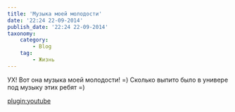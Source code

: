 ```yaml
---
title: 'Музыка моей молодости'
date: '22:24 22-09-2014'
publish_date: '22:24 22-09-2014'
taxonomy:
    category:
        - Blog
    tag:
        - Жизнь
---
```


УХ! Вот она музыка моей молодости! =) Сколько выпито было в универе под музыку этих ребят =)

[plugin:youtube](https://www.youtube.com/watch?v=LcilAbUlSUI)

